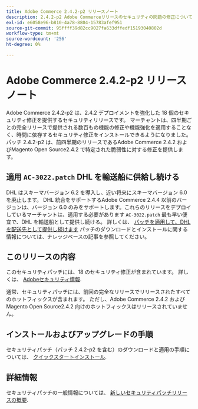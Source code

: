 ```yaml
---
title: Adobe Commerce 2.4.2-p2 リリースノート
description: 2.4.2-p2 Adobe Commerceリリースのセキュリティの問題の修正について説明します。
exl-id: e6058e96-b810-4a78-8804-15783afef951
source-git-commit: 95ffff39d82cc9027fa633dffedf15193040802d
workflow-type: tm+mt
source-wordcount: '256'
ht-degree: 0%

---
```


# Adobe Commerce 2.4.2-p2 リリースノート

Adobe Commerce 2.4.2-p2 は、2.4.2 デプロイメントを強化した 18 個のセキュリティ修正を提供するセキュリティリリースです。 マーチャントは、四半期ごとの完全リリースで提供される数百もの機能の修正や機能強化を適用することなく、時間に依存するセキュリティ修正をインストールできるようになりました。 パッチ 2.4.2-p2 は、前四半期のリリースであるAdobe Commerce 2.4.2 およびMagento Open Source2.4.2 で特定された脆弱性に対する修正を提供します。

## 適用 `AC-3022.patch` DHL を輸送船に供給し続ける

DHL はスキーマバージョン 6.2 を導入し、近い将来にスキーマバージョン 6.0 を廃止します。 DHL 統合をサポートするAdobe Commerce 2.4.4 以前のバージョンは、バージョン 6.0 のみをサポートします。これらのリリースをデプロイしているマーチャントは、適用する必要があります `AC-3022.patch` 最も早い便宜で、DHL を輸送船として提供し続ける。 詳しくは、 [パッチを適用して、DHL を配送先として提供し続けます](https://support.magento.com/hc/en-us/articles/7707818131597-Apply-a-patch-to-continue-offering-DHL-as-shipping-carrier) パッチのダウンロードとインストールに関する情報については、ナレッジベースの記事を参照してください。

## このリリースの内容

このセキュリティパッチには、18 のセキュリティ修正が含まれています。 詳しくは、 [Adobeセキュリティ情報](https://helpx.adobe.com/security/products/magento/apsb21-64.html).

通常、セキュリティパッチには、前回の完全なリリースでリリースされたすべてのホットフィックスが含まれます。 ただし、Adobe Commerce 2.4.2 およびMagento Open Source2.4.2 向けのホットフィックスはリリースされていません。

## インストールおよびアップグレードの手順

セキュリティパッチ（パッチ 2.4.2-p2 を含む）のダウンロードと適用の手順については、 [クイックスタートインストール](../../../installation/composer.md).

## 詳細情報

セキュリティパッチの一般情報については、 [新しいセキュリティパッチリリースの概要](https://community.magento.com/t5/Magento-DevBlog/Introducing-the-New-Security-Patch-Release/ba-p/141287).
